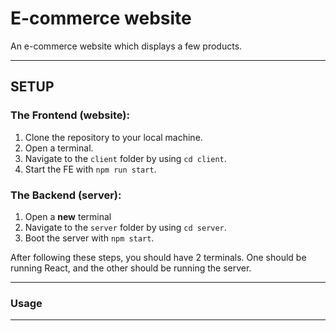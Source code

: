 # E-commerce website

An e-commerce website which displays a few products.

---

## SETUP

### The Frontend (website):

1. Clone the repository to your local machine.
2. Open a terminal.
3. Navigate to the `client` folder by using `cd client`.
4. Start the FE with `npm run start`.

### The Backend (server):

1. Open a **new** terminal
2. Navigate to the `server` folder by using `cd server`.
3. Boot the server with `npm start`.

After following these steps, you should have 2 terminals. One should be running React, and the other should be running the server.

---

### Usage

---
